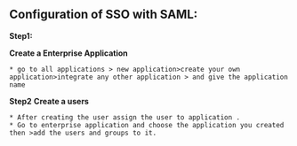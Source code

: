 ## Configuration of SSO with SAML:
**Step1:**

**Create a Enterprise Application** 
```
* go to all applications > new application>create your own application>integrate any other application > and give the application name
```
**Step2**
**Create a users**
```
* After creating the user assign the user to application .
* Go to enterprise application and choose the application you created then >add the users and groups to it.
```



